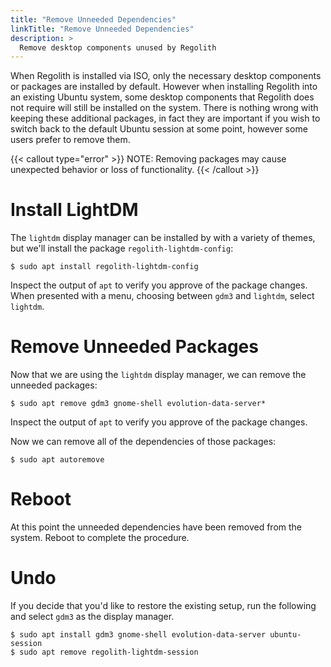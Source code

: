 ```yaml
---
title: "Remove Unneeded Dependencies"
linkTitle: "Remove Unneeded Dependencies"
description: >
  Remove desktop components unused by Regolith
---
```


When Regolith is installed via ISO, only the necessary desktop components or packages are installed by default.  However when installing Regolith into an existing Ubuntu system, some desktop components that Regolith does not require will still be installed on the system.  There is nothing wrong with keeping these additional packages, in fact they are important if you wish to switch back to the default Ubuntu session at some point, however some users prefer to remove them.

{{< callout type="error" >}}
NOTE: Removing packages may cause unexpected behavior or loss of functionality.
{{< /callout >}}

# Install LightDM

The `lightdm` display manager can be installed by with a variety of themes, but we'll install the package `regolith-lightdm-config`:

```console
$ sudo apt install regolith-lightdm-config
```

Inspect the output of `apt` to verify you approve of the package changes.  When presented with a menu, choosing between `gdm3` and `lightdm`, select `lightdm`.

# Remove Unneeded Packages

Now that we are using the `lightdm` display manager, we can remove the unneeded packages:

```console
$ sudo apt remove gdm3 gnome-shell evolution-data-server*
```

Inspect the output of `apt` to verify you approve of the package changes.

Now we can remove all of the dependencies of those packages:

```console
$ sudo apt autoremove
```

# Reboot

At this point the unneeded dependencies have been removed from the system.  Reboot to complete the procedure.

# Undo

If you decide that you'd like to restore the existing setup, run the following and select `gdm3` as the display manager.

```console
$ sudo apt install gdm3 gnome-shell evolution-data-server ubuntu-session
$ sudo apt remove regolith-lightdm-session 
```
